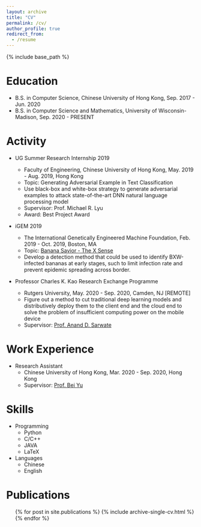 ```yaml
---
layout: archive
title: "CV"
permalink: /cv/
author_profile: true
redirect_from:
  - /resume
---
```


{% include base_path %}

Education
======
* B.S. in Computer Science, Chinese University of Hong Kong, Sep. 2017 - Jun. 2020
* B.S. in Computer Science and Mathematics, University of Wisconsin-Madison, Sep. 2020 - PRESENT

Activity
======
* UG Summer Research Internship 2019
  * Faculty of Engineering, Chinese University of Hong Kong, May. 2019 - Aug. 2019, Hong Kong
  * Topic: Generating Adversarial Example in Text Classification
  * Use black-box and white-box strategy to generate adversarial examples to attack state-of-the-art DNN natural language processing model
  * Supervisor: Prof. Michael R. Lyu
  * Award: Best Project Award

* iGEM 2019
  * The International Genetically Engineered Machine Foundation, Feb. 2019 - Oct. 2019, Boston, MA
  * Topic: [Banana Savior - The X Sense](https://2019.igem.org/Team:Hong_Kong-CUHK)
  * Develop a detection method that could be used to identify BXW-infected bananas at early stages, such to limit infection rate and prevent epidemic spreading across border.

* Professor Charles K. Kao Research Exchange Programme
  * Rutgers University, May. 2020 - Sep. 2020, Camden, NJ [REMOTE]
  * Figure out a method to cut traditional deep learning models and distributively deploy them to the client end and the cloud end to solve the problem of insufficient computing power on the mobile device
  * Supervisor: [Prof. Anand D. Sarwate](https://www.ece.rutgers.edu/~asarwate/)

Work Experience 
======
* Research Assistant
  * Chinese University of Hong Kong, Mar. 2020 - Sep. 2020, Hong Kong
  * Supervisor: [Prof. Bei Yu](http://www.cse.cuhk.edu.hk/~byu/index.html) 


Skills
======
* Programming
  * Python
  * C/C++
  * JAVA
  * LaTeX
* Languages
  * Chinese
  * English

Publications
======
  <ul>{% for post in site.publications %}
    {% include archive-single-cv.html %}
  {% endfor %}</ul>
